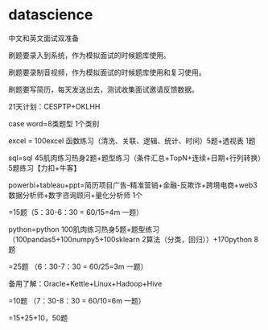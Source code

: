 # datascience

中文和英文面试双准备

刷题要录入到系统，作为模拟面试的时候题库使用。

刷题要录制音视频，作为模拟面试的时候题库使用和复习使用。

刷题要写简历，每天发送出去，测试收集面试邀请反馈数据。

21天计划：CESPTP+OKLHH 

case word=8类题型 1个类别

excel = 100excel 函数练习（清洗、关联、逻辑、统计、时间）5题+透视表 1题 

sql=sql 45肌肉练习热身2题+题型练习（条件汇总+TopN+连续+日期+行列转换）5题练习【力扣+牛客】

powerbi+tableau+ppt=简历项目广告-精准营销+金融-反欺诈+跨境电商+web3数据分析师+数字咨询顾问+量化分析师 1个

=15题（5：30-6：30 = 60/15=4m 一题）

python=python 100肌肉练习热身5题+题型练习（100pandas5+100numpy5+100sklearn 2算法（分类，回归））+170python 8题

=25题 （6：30-7：30 = 60/25=3m 一题）

备用了解：Oracle+Kettle+Linux+Hadoop+Hive

=10题 （7：30-8：30 = 60/10=6m 一题）

=15+25+10，50题
